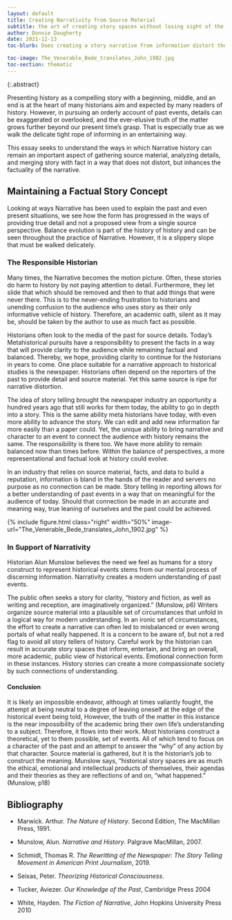 ```yaml
---
layout: default
title: Creating Narrativity from Source Material
subtitle: the art of creating story spaces without losing sight of the facts  
author: Donnie Daugherty
date: 2021-12-13
toc-blurb: Does creating a story narrative from information distort the true events of history, or will it bring clarity and understanding for today's audience?

toc-image: The_Venerable_Bede_translates_John_1902.jpg
toc-section: thematic
---
```



{:.abstract}

Presenting history as a compelling story with a beginning, middle, and an end is at the heart of many historians aim and expected by many readers of history. However, in pursuing an orderly account of past events, details can be exaggerated or overlooked, and the ever-elusive truth of the matter grows further beyond our present time’s grasp. That is especially true as we walk the delicate tight rope of informing in an entertaining way.

This essay seeks to understand the ways in which Narrative history can remain an important aspect of gathering source material, analyzing details, and merging story with fact in a way that does not distort, but inhances the factuality of the narrative.

## Maintaining a Factual Story Concept

Looking at ways Narrative has been used to explain the past and even present situations, we see how the form has progressed in the ways of providing true detail and not a proposed view from a single source perspective. Balance evolution is part of the history of history and can be seen throughout the practice of Narrative. However, it is a slippery slope that must be walked delicately.  



### The Responsible Historian

Many times, the Narrative becomes the motion picture. Often, these stories do harm to history by not paying attention to detail. Furthermore, they let slide that which should be removed and then to that add things that were never there. This is to the never-ending frustration to historians and unending confusion to the audience who uses story as their only informative vehicle of history. Therefore, an academic oath, silent as it may be, should be taken by the author to use as much fact as possible. 

Historians often look to the media of the past for source details. Today’s Metahistorical pursuits have a responsibility to present the facts in a way that will provide clarity to the audience while remaining factual and balanced. Thereby, we hope, providing clarity to continue for the historians in years to come. One place suitable for a narrative approach to historical studies is the newspaper. Historians often depend on the reporters of the past to provide detail and source material. Yet this same source is ripe for narrative distortion.  

The idea of story telling brought the newspaper industry an opportunity a hundred years ago that still works for them today, the ability to go in depth into a story. This is the same ability meta historians have today, with even more ability to advance the story. We can edit and add new information far more easily than a paper could. Yet, the unique ability to bring narrative and character to an event to connect the audience with history remains the same. The responsibility is there too. We have more ability to remain balanced now than times before. Within the balance of perspectives, a more representational and factual look at history could evolve. 

In an industry that relies on source material, facts, and data to build a reputation, information is bland in the hands of the reader and servers no purpose as no connection can be made. Story telling in reporting allows for a better understanding of past events in a way that on meaningful for the audience of today. Should that connection be made in an accurate and meaning way, true leaning of ourselves and the past could be achieved. 


{% include figure.html
  class="right"
  width="50%"
  image-url="The_Venerable_Bede_translates_John_1902.jpg"
  %}

### In Support of Narrativity 

Historian Alun Munslow believes the need we feel as humans for a story construct to represent historical events stems from our mental process of discerning information. Narrativity creates a modern understanding of past events. 

The public often seeks a story for clarity, “history and fiction, as well as writing and reception, are imaginatively organized.” (Munslow, p6) Writers organize source material into a plausible set of circumstances that unfold in a logical way for modern understanding. In an ironic set of circumstances, the effort to create a narrative can often led to misbalanced or even wrong portals of what really happened. It is a concern to be aware of, but not a red flag to avoid all story tellers of history. Careful work by the historian can result in accurate story spaces that inform, entertain, and bring an overall, more academic, public view of historical events. Emotional connection form in these instances. History stories can create a more compassionate society by such connections of understanding. 

#### Conclusion

It is likely an impossible endeavor, although at times valiantly fought, the attempt at being neutral to a degree of leaving oneself at the edge of the historical event being told, However, the truth of the matter in this instance is the near impossibility of the academic bring their own life’s understanding to a subject. Therefore, it flows into their work. Most historians construct a theoretical, yet to them possible, set of events. All of which tend to focus on a character of the past and an attempt to answer the “why” of any action by that character. Source material is gathered, but it is the historian’s job to construct the meaning. Munslow says, “historical story spaces are as much the ethical, emotional and intellectual products of themselves, their agendas and their theories as they are reflections of and on, “what happened.” (Munslow, p18) 


## Bibliography

- Marwick. Arthur. _The Nature of History_. Second Edition, The MacMillan Press, 1991.

- Munslow, Alun. _Narrative and History_. Palgrave MacMillan, 2007.

- Schmidt, Thomas R. _The Rewritting of the Newspaper: The Story Telling Movement in American Print Journalism_, 2019.

- Seixas, Peter. _Theorizing Historical Consciousness_. 

- Tucker, Aviezer. _Our Knowledge of the Past_, Cambridge Press 2004 

- White, Hayden. _The Fiction of Narrative_, John Hopkins University Press 2010 

